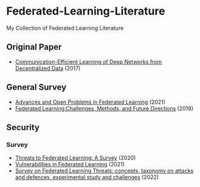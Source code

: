# Federated-Learning-Literature
My Collection of Federated Learning Literature

## Original Paper
- [Communication-Efficient Learning of Deep Networks from Decentralized Data](http://proceedings.mlr.press/v54/mcmahan17a/mcmahan17a.pdf) (2017)

## General Survey
- [Advances and Open Problems in Federated Learning](https://arxiv.org/pdf/1912.04977.pdf) (2021)
- [Federated Learning:Challenges, Methods, and Future Directions](https://arxiv.org/pdf/1908.07873.pdf) (2019)

## Security

### Survey
- [Threats to Federated Learning: A Survey](https://arxiv.org/pdf/2003.02133.pdf) (2020)
- [Vulnerabilities in Federated Learning](https://ieeexplore.ieee.org/stamp/stamp.jsp?tp=&arnumber=9411833) (2021) 
- [Survey on Federated Learning Threats: concepts, taxonomy on attacks and defences, experimental study and challenges](https://arxiv.org/pdf/2201.08135.pdf) (2022)
 
